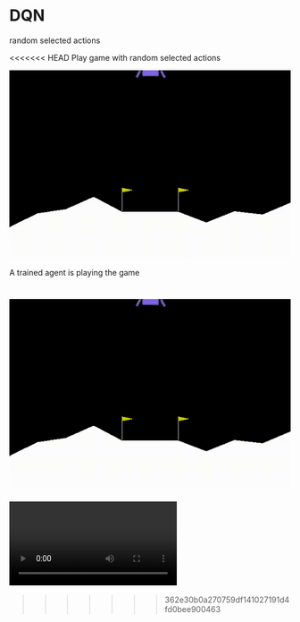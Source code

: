 # DQN


random selected actions

<<<<<<< HEAD
Play game with random selected actions

![Random selected actions](video/random_action.gif)

A trained agent is playing the game

![Trained Agent](video/trained_agent.gif)
=======

![](https://github.com/yierw/DRLexercises/blob/master/DQN/video/trained_agent.mp4)
>>>>>>> 362e30b0a270759df141027191d4fd0bee900463
